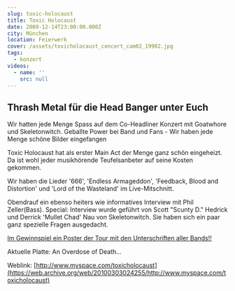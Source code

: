 ```yaml
---
slug: toxic-holocaust
title: Toxic Holocaust
date: 2009-12-14T23:00:00.000Z
city: München
location: Feierwerk
cover: /assets/toxicholocaust_concert_cam02_19902.jpg
tags:
  - konzert
videos:
  - name: ''
    src: null
---
```


## Thrash Metal für die Head Banger unter Euch

Wir hatten jede Menge Spass auf dem Co-Headliner Konzert mit Goatwhore und Skeletonwitch. Geballte Power bei Band und Fans - Wir haben jede Menge schöne Bilder eingefangen 

Toxic Holocaust hat als erster Main Act der Menge ganz schön eingeheizt. Da ist wohl jeder musikhörende Teufelsanbeter auf seine Kosten gekommen.

Wir haben die Lieder '666', 'Endless Armageddon', 'Feedback, Blood and Distortion' und 'Lord of the Wasteland' im Live-Mitschnitt.

Obendrauf ein ebenso heiters wie informatives Interview mit Phil Zeller(Bass). Special: Interview wurde geführt von Scott "Scunty D." Hedrick und Derrick 'Mullet Chad' Nau von Skeletonwitch. Sie haben sich ein paar ganz spezielle Fragen ausgedacht. 

[Im Gewinnspiel ein Poster der Tour mit den Unterschriften aller Bands!!](https://web.archive.org/web/20100303024255/http://www.nitrox.tv/newsmeldungen/zu-gewinnen-signiertes-tour-poster-von-skeletonwitch-und-toxic-holocaust)

Aktuelle Platte: An Overdose of Death...

Weblink:
[http://www.myspace.com/toxicholocaust](https://web.archive.org/web/20100303024255/http://www.myspace.com/toxicholocaust)
